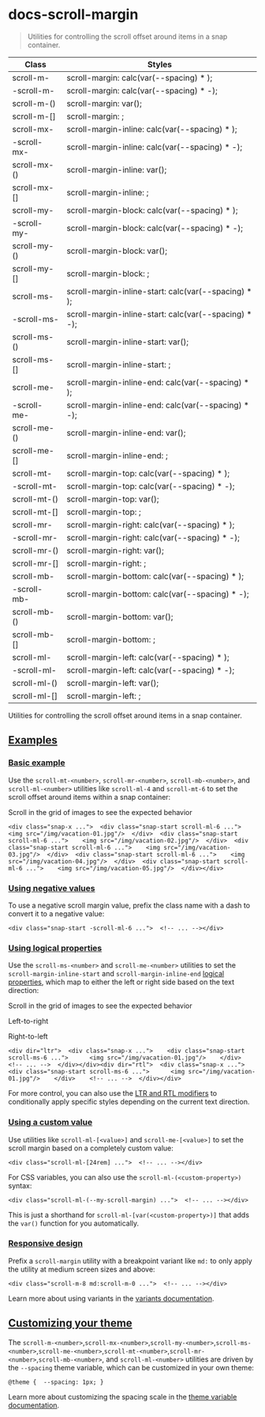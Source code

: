 # docs-scroll-margin

> Utilities for controlling the scroll offset around items in a snap container.

| Class                         | Styles                                                        |
| ----------------------------- | ------------------------------------------------------------- |
| scroll-m-<number>             | scroll-margin: calc(var(--spacing) * <number>);               |
| -scroll-m-<number>            | scroll-margin: calc(var(--spacing) * -<number>);              |
| scroll-m-(<custom-property>)  | scroll-margin: var(<custom-property>);                        |
| scroll-m-[<value>]            | scroll-margin: <value>;                                       |
| scroll-mx-<number>            | scroll-margin-inline: calc(var(--spacing) * <number>);        |
| -scroll-mx-<number>           | scroll-margin-inline: calc(var(--spacing) * -<number>);       |
| scroll-mx-(<custom-property>) | scroll-margin-inline: var(<custom-property>);                 |
| scroll-mx-[<value>]           | scroll-margin-inline: <value>;                                |
| scroll-my-<number>            | scroll-margin-block: calc(var(--spacing) * <number>);         |
| -scroll-my-<number>           | scroll-margin-block: calc(var(--spacing) * -<number>);        |
| scroll-my-(<custom-property>) | scroll-margin-block: var(<custom-property>);                  |
| scroll-my-[<value>]           | scroll-margin-block: <value>;                                 |
| scroll-ms-<number>            | scroll-margin-inline-start: calc(var(--spacing) * <number>);  |
| -scroll-ms-<number>           | scroll-margin-inline-start: calc(var(--spacing) * -<number>); |
| scroll-ms-(<custom-property>) | scroll-margin-inline-start: var(<custom-property>);           |
| scroll-ms-[<value>]           | scroll-margin-inline-start: <value>;                          |
| scroll-me-<number>            | scroll-margin-inline-end: calc(var(--spacing) * <number>);    |
| -scroll-me-<number>           | scroll-margin-inline-end: calc(var(--spacing) * -<number>);   |
| scroll-me-(<custom-property>) | scroll-margin-inline-end: var(<custom-property>);             |
| scroll-me-[<value>]           | scroll-margin-inline-end: <value>;                            |
| scroll-mt-<number>            | scroll-margin-top: calc(var(--spacing) * <number>);           |
| -scroll-mt-<number>           | scroll-margin-top: calc(var(--spacing) * -<number>);          |
| scroll-mt-(<custom-property>) | scroll-margin-top: var(<custom-property>);                    |
| scroll-mt-[<value>]           | scroll-margin-top: <value>;                                   |
| scroll-mr-<number>            | scroll-margin-right: calc(var(--spacing) * <number>);         |
| -scroll-mr-<number>           | scroll-margin-right: calc(var(--spacing) * -<number>);        |
| scroll-mr-(<custom-property>) | scroll-margin-right: var(<custom-property>);                  |
| scroll-mr-[<value>]           | scroll-margin-right: <value>;                                 |
| scroll-mb-<number>            | scroll-margin-bottom: calc(var(--spacing) * <number>);        |
| -scroll-mb-<number>           | scroll-margin-bottom: calc(var(--spacing) * -<number>);       |
| scroll-mb-(<custom-property>) | scroll-margin-bottom: var(<custom-property>);                 |
| scroll-mb-[<value>]           | scroll-margin-bottom: <value>;                                |
| scroll-ml-<number>            | scroll-margin-left: calc(var(--spacing) * <number>);          |
| -scroll-ml-<number>           | scroll-margin-left: calc(var(--spacing) * -<number>);         |
| scroll-ml-(<custom-property>) | scroll-margin-left: var(<custom-property>);                   |
| scroll-ml-[<value>]           | scroll-margin-left: <value>;                                  |

Utilities for controlling the scroll offset around items in a snap container.

## [Examples](#examples)

### [Basic example](#basic-example)

Use the `scroll-mt-<number>`, `scroll-mr-<number>`, `scroll-mb-<number>`, and `scroll-ml-<number>` utilities like `scroll-ml-4` and `scroll-mt-6` to set the scroll offset around items within a snap container:

Scroll in the grid of images to see the expected behavior

    <div class="snap-x ...">  <div class="snap-start scroll-ml-6 ...">    <img src="/img/vacation-01.jpg"/>  </div>  <div class="snap-start scroll-ml-6 ...">    <img src="/img/vacation-02.jpg"/>  </div>  <div class="snap-start scroll-ml-6 ...">    <img src="/img/vacation-03.jpg"/>  </div>  <div class="snap-start scroll-ml-6 ...">    <img src="/img/vacation-04.jpg"/>  </div>  <div class="snap-start scroll-ml-6 ...">    <img src="/img/vacation-05.jpg"/>  </div></div>

### [Using negative values](#using-negative-values)

To use a negative scroll margin value, prefix the class name with a dash to convert it to a negative value:

    <div class="snap-start -scroll-ml-6 ...">  <!-- ... --></div>

### [Using logical properties](#using-logical-properties)

Use the `scroll-ms-<number>` and `scroll-me-<number>` utilities to set the `scroll-margin-inline-start` and `scroll-margin-inline-end` [logical properties](https://developer.mozilla.org/en-US/docs/Web/CSS/CSS_Logical_Properties/Basic_concepts), which map to either the left or right side based on the text direction:

Scroll in the grid of images to see the expected behavior

Left-to-right

Right-to-left

    <div dir="ltr">  <div class="snap-x ...">    <div class="snap-start scroll-ms-6 ...">      <img src="/img/vacation-01.jpg"/>    </div>    <!-- ... -->  </div></div><div dir="rtl">  <div class="snap-x ...">    <div class="snap-start scroll-ms-6 ...">      <img src="/img/vacation-01.jpg"/>    </div>    <!-- ... -->  </div></div>

For more control, you can also use the [LTR and RTL modifiers](about:/docs/hover-focus-and-other-states#rtl-support) to conditionally apply specific styles depending on the current text direction.

### [Using a custom value](#using-a-custom-value)

Use utilities like `scroll-ml-[<value>]` and `scroll-me-[<value>]` to set the scroll margin based on a completely custom value:

    <div class="scroll-ml-[24rem] ...">  <!-- ... --></div>

For CSS variables, you can also use the `scroll-ml-(<custom-property>)` syntax:

    <div class="scroll-ml-(--my-scroll-margin) ...">  <!-- ... --></div>

This is just a shorthand for `scroll-ml-[var(<custom-property>)]` that adds the `var()` function for you automatically.

### [Responsive design](#responsive-design)

Prefix a `scroll-margin` utility with a breakpoint variant like `md:` to only apply the utility at medium screen sizes and above:

    <div class="scroll-m-8 md:scroll-m-0 ...">  <!-- ... --></div>

Learn more about using variants in the [variants documentation](/docs/hover-focus-and-other-states).

## [Customizing your theme](#customizing-your-theme)

The `scroll-m-<number>`,`scroll-mx-<number>`,`scroll-my-<number>`,`scroll-ms-<number>`,`scroll-me-<number>`,`scroll-mt-<number>`,`scroll-mr-<number>`,`scroll-mb-<number>`, and `scroll-ml-<number>` utilities are driven by the `--spacing` theme variable, which can be customized in your own theme:

    @theme {  --spacing: 1px; }

Learn more about customizing the spacing scale in the [theme variable documentation](/docs/theme).
